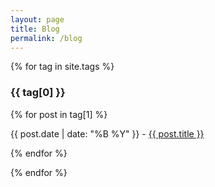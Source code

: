 ```yaml
---
layout: page
title: Blog
permalink: /blog
---
```


{% for tag in site.tags %}
<h3>{{ tag[0] }}</h3>

{% for post in tag[1] %}
    
{{ post.date | date: "%B %Y" }} - [{{ post.title }}]({{post.url}}/)
  
{% endfor %}

{% endfor %}
